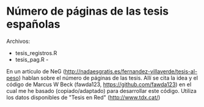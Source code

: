 # Número de páginas de las tesis españolas

Archivos:
  - tesis_registros.R
  - tesis_pag.R  - 

En un artículo de NeG (http://nadaesgratis.es/fernandez-villaverde/tesis-al-peso) hablan sobre el número de páginas de las tesis.
Allí se cita la idea y el código de Marcus W Beck (fawda123, https://github.com/fawda123) en el cual me he basado (copiado/adaptado) para desarrollar este código. Utiliza los datos disponibles de "Tesis en Red" (http://www.tdx.cat/)

